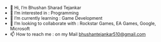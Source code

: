 - 👋 Hi, I’m Bhushan Sharad Tejankar
- 👀 I’m interested in : Programming
- 🌱 I’m currently learning : Game Development
- 💞️ I’m looking to collaborate with : Rockstar Games, EA Games, Google, Microsoft
- 📫 How to reach me : on my Mail bhushantejankar510@gmail.com

<!---
bhushantejankar510/bhushantejankar510 is a ✨ special ✨ repository because its `README.md` (this file) appears on your GitHub profile.
You can click the Preview link to take a look at your changes.
--->
